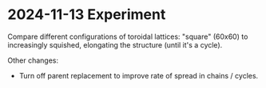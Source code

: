 # 2024-11-13 Experiment

Compare different configurations of toroidal lattices: "square" (60x60) to increasingly squished, elongating the structure (until it's a cycle).

Other changes:
- Turn off parent replacement to improve rate of spread in chains / cycles.